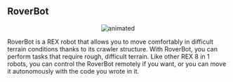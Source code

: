 ## RoverBot


<p align="center">
  <img src="https://user-images.githubusercontent.com/112697142/229707812-701537c2-1a25-4a39-907f-c348c1ccfc44.gif" alt="animated" />
</p>
RoverBot is a REX robot that allows you to move comfortably in difficult terrain conditions thanks to its crawler structure. With RoverBot, you can perform tasks that require rough, difficult terrain. Like other REX 8 in 1 robots, you can control the RoverBot remotely if you want, or you can move it autonomously with the code you wrote in it.

